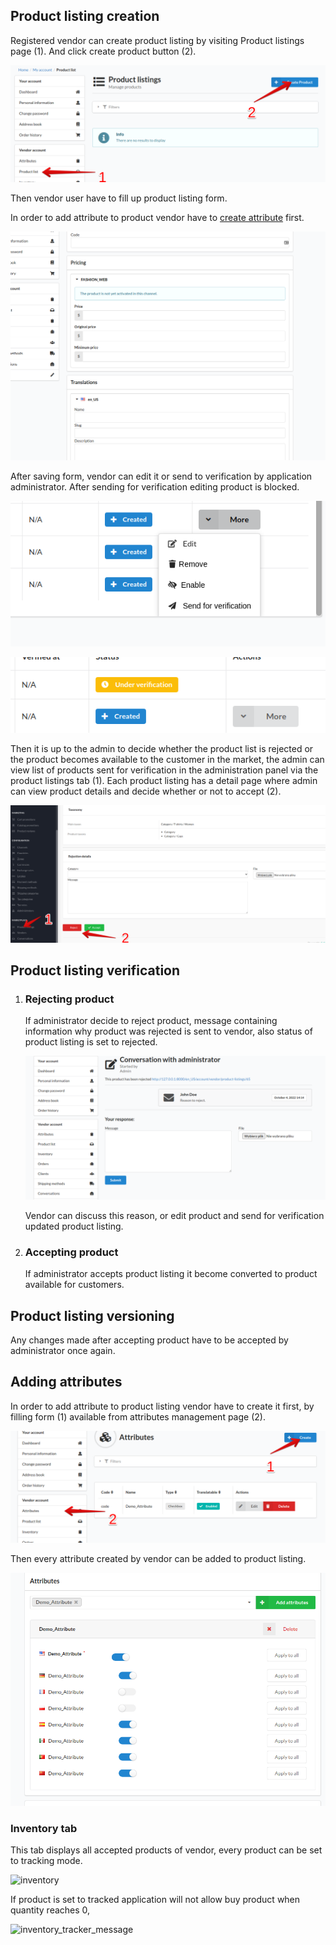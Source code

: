 ## Product listing creation

Registered vendor can create product listing by visiting 
Product listings page (1).
And click create product button (2).

![product_listing_inex](images/product_listing_index.png)

Then vendor user have to fill up product listing form.

In order to add attribute to product vendor have to 
[create attribute](#adding-attributes) first.

![product_form](images/product_form.png)

After saving form, vendor can edit it or send to verification by application
administrator. After sending for verification editing product is blocked.

![dropdown](images/dropdown.png)

![status](images/status.png)

Then it is up to the admin to decide whether the product list is rejected or
the product becomes available to the customer in the market, the admin can view
list of products sent for verification in the administration panel via the product listings tab (1). Each product listing has a detail page
where admin can view product details and decide whether or not to accept (2).

![admin_product_view](images/admin_product_view.png)

## Product listing verification

1. ### Rejecting product
    If administrator decide to reject product, message containing
    information why product was rejected is sent to vendor, also status
    of product listing is set to rejected.
    
    ![conversation](images/conversation.png)
    
    Vendor can discuss this reason, or edit product and send for verification
    updated product listing.

2. ### Accepting product
    If administrator accepts product listing it become converted to product
    available for customers.

## Product listing versioning

Any changes made after accepting product have to be accepted by
administrator once again.

## Adding attributes

In order to add attribute to product listing vendor have to create it 
first, by filling form (1) available from attributes management page (2).

![attributes](images/attributes.png)

Then every attribute created by vendor can be added to product listing. 

![adding_attribute](images/adding_attribute.png)

### Inventory tab
This tab displays all accepted products of vendor, every product can
be set to tracking mode.

![inventory](img/invenory.png)

If product is set to tracked application will not allow buy product when
quantity reaches 0,

![inventory_tracker_message](img/inventory_guard.png)
